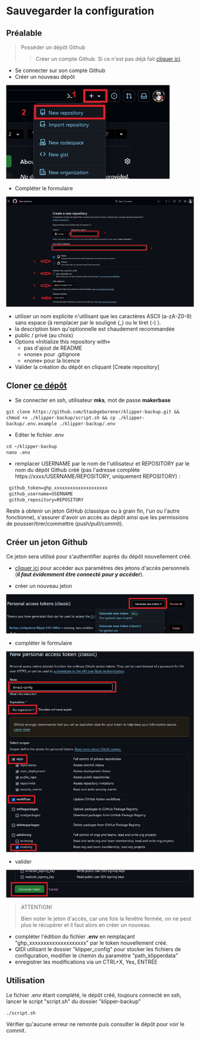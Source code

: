 # Sauvegarder la configuration

## Préalable

> Posséder un dépôt Github
>> Créer un compte Github. Si ce n'est pas déjà fait [cliquer ici](https://github.com/).

- Se connecter sur son compte Github
- Créer un nouveau dépôt
   
![](../Images/gh-new-repo.jpg)

- Compléter le formulaire
  
![](../Images/gh-new-repo-form.jpg)

  - utiliser un nom explicite n'utilisant que les caractères ASCII (a-zA-Z0-9) sans espace (à remplacer par le souligné (_) ou le tiret (-) ).
  - la description bien qu'optionnelle est chaudement recommandée
  - public / privé (au choix)
  - Options «Initialize this repository with»
    - pas d'ajout de README
	- «none» pour .gitignore
	- «none» pour la licence
- Valider la création du dépôt en cliquant [Create repository]

## Cloner [ce dépôt](https://github.com/Staubgeborener/klipper-backup)

- Se connecter en ssh, utilisateur **mks**, mot de passe **makerbase**

```
git clone https://github.com/Staubgeborener/klipper-backup.git && chmod +x ./klipper-backup/script.sh && cp ./klipper-backup/.env.example ./klipper-backup/.env
```
- Editer le fichier .env
```
cd ~/klipper-backup
nano .env
```
- remplacer USERNAME par le nom de l'utilisateur et REPOSITORY par le nom du dépôt Github créé (pas l'adresse complète https://xxxx/USERNAME/REPOSITORY, uniquement REPOSITORY) :
```
 github_token=ghp_xxxxxxxxxxxxxxxxxxxx
 github_username=USERNAME
 github_repository=REPOSITORY
```
Reste à obtenir un jeton GitHub (classique ou à grain fin, l'un ou l'autre fonctionne), s'assurer d'avoir un accès au dépôt ainsi que les permissions de pousser/tirer/commettre (push/pull/commit).

## Créer un jeton Github

Ce jeton sera utilisé pour s'authentifier auprès du dépôt nouvellement créé.

- [cliquer ici](https://github.com/settings/tokens) pour accéder aux paramètres des jetons d'accès personnels (***il faut évidemment être connecté pour y accéder***).

- créer un nouveau jeton
  
![](../Images/gh-new-token.jpg)

- compléter le formulaire
  
![](../Images/gh-token-scopes.jpg)

- valider
  
![](../Images/gh-token-validate.jpg)


> ATTENTION!
> 
> Bien noter le jeton d'accès, car une fois la fenêtre fermée, on ne peut plus le récupérer et il faut alors en créer un nouveau.

- compléter l'édition du fichier **.env** en remplaçant "ghp_xxxxxxxxxxxxxxxxxxxx" par le token nouvellement créé.
- QIDI utilisant le dossier "klipper_config" pour stocker les fichiers de configuration, modifier le chemin du paramètre "path_klipperdata"
- enregistrer les modifications via un CTRL+X, Yes, ENTRÉE

## Utilisation

Le fichier .env étant complété, le dépôt créé, toujours connecté en ssh, lancer le script "script.sh" du dossier "klipper-backup"
```
./script.sh
```
Vérifier qu'aucune erreur ne remonte puis consulter le dépôt pour voir le commit.


